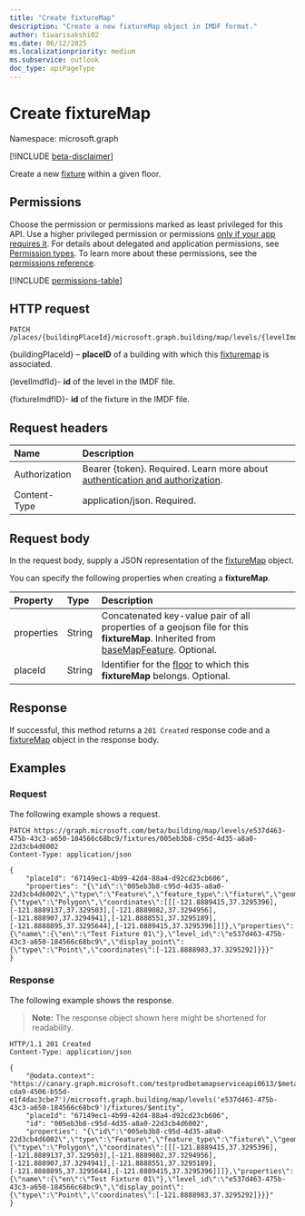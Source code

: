 ```yaml
---
title: "Create fixtureMap"
description: "Create a new fixtureMap object in IMDF format."
author: tiwarisakshi02
ms.date: 06/12/2025
ms.localizationpriority: medium
ms.subservice: outlook
doc_type: apiPageType
---
```


# Create fixtureMap

Namespace: microsoft.graph

[!INCLUDE [beta-disclaimer](../../includes/beta-disclaimer.md)]

Create a new [fixture](../resources/fixturemap.md) within a given floor.

## Permissions

Choose the permission or permissions marked as least privileged for this API. Use a higher privileged permission or permissions [only if your app requires it](/graph/permissions-overview#best-practices-for-using-microsoft-graph-permissions). For details about delegated and application permissions, see [Permission types](/graph/permissions-overview#permission-types). To learn more about these permissions, see the [permissions reference](/graph/permissions-reference).

<!-- {
  "blockType": "permissions",
  "name": "levelmap-post-fixtures-permissions"
}
-->
[!INCLUDE [permissions-table](../includes/permissions/levelmap-post-fixtures-permissions.md)]

## HTTP request

<!-- {
  "blockType": "ignored"
}
-->
``` http
PATCH /places/{buildingPlaceId}/microsoft.graph.building/map/levels/{levelImdfID}/fixture/{fixtureImdfID}
```

{buildingPlaceId} – **placeID** of a building with which this [fixturemap](../resources/fixturemap.md) is associated.

{levelImdfId}- **id** of the level in the IMDF file.

{fixtureImdfID}- **id** of the fixture in the IMDF file.

## Request headers

|Name|Description|
|:---|:---|
|Authorization|Bearer {token}. Required. Learn more about [authentication and authorization](/graph/auth/auth-concepts).|
|Content-Type|application/json. Required.|

## Request body

In the request body, supply a JSON representation of the [fixtureMap](../resources/fixturemap.md) object.

You can specify the following properties when creating a **fixtureMap**.

|Property|Type|Description|
|:---|:---|:---|
|properties|String|Concatenated key-value pair of all properties of a geojson file for this **fixtureMap**. Inherited from [baseMapFeature](../resources/basemapfeature.md). Optional.|
|placeId|String|Identifier for the [floor](../resources/floor.md) to which this **fixtureMap** belongs. Optional.|



## Response

If successful, this method returns a `201 Created` response code and a [fixtureMap](../resources/fixturemap.md) object in the response body.

## Examples

### Request

The following example shows a request.
<!-- {
  "blockType": "request",
  "name": "create_fixturemap_from_"
}
-->
``` http
PATCH https://graph.microsoft.com/beta/building/map/levels/e537d463-475b-43c3-a650-184566c68bc9/fixtures/005eb3b8-c95d-4d35-a8a0-22d3cb4d6002
Content-Type: application/json

{
    "placeId": "67149ec1-4b99-42d4-88a4-d92cd23cb606",
    "properties": "{\"id\":\"005eb3b8-c95d-4d35-a8a0-22d3cb4d6002\",\"type\":\"Feature\",\"feature_type\":\"fixture\",\"geometry\":{\"type\":\"Polygon\",\"coordinates\":[[[-121.8889415,37.3295396],[-121.8889137,37.329503],[-121.8889082,37.3294956],[-121.888907,37.3294941],[-121.8888551,37.3295189],[-121.8888895,37.3295644],[-121.8889415,37.3295396]]]},\"properties\":{\"name\":{\"en\":\"Test Fixture 01\"},\"level_id\":\"e537d463-475b-43c3-a650-184566c68bc9\",\"display_point\":{\"type\":\"Point\",\"coordinates\":[-121.8888983,37.3295292]}}}"
}
```


### Response

The following example shows the response.
>**Note:** The response object shown here might be shortened for readability.
<!-- {
  "blockType": "response",
  "truncated": true,
  "@odata.type": "microsoft.graph.fixtureMap"
}
-->
``` http
HTTP/1.1 201 Created
Content-Type: application/json

{
    "@odata.context": "https://canary.graph.microsoft.com/testprodbetamapserviceapi0613/$metadata#places('91ac6c16-cda9-4506-b55d-e1f4dac3cbe7')/microsoft.graph.building/map/levels('e537d463-475b-43c3-a650-184566c68bc9')/fixtures/$entity",
    "placeId": "67149ec1-4b99-42d4-88a4-d92cd23cb606",
    "id": "005eb3b8-c95d-4d35-a8a0-22d3cb4d6002",
    "properties": "{\"id\":\"005eb3b8-c95d-4d35-a8a0-22d3cb4d6002\",\"type\":\"Feature\",\"feature_type\":\"fixture\",\"geometry\":{\"type\":\"Polygon\",\"coordinates\":[[[-121.8889415,37.3295396],[-121.8889137,37.329503],[-121.8889082,37.3294956],[-121.888907,37.3294941],[-121.8888551,37.3295189],[-121.8888895,37.3295644],[-121.8889415,37.3295396]]]},\"properties\":{\"name\":{\"en\":\"Test Fixture 01\"},\"level_id\":\"e537d463-475b-43c3-a650-184566c68bc9\",\"display_point\":{\"type\":\"Point\",\"coordinates\":[-121.8888983,37.3295292]}}}"
}
```


